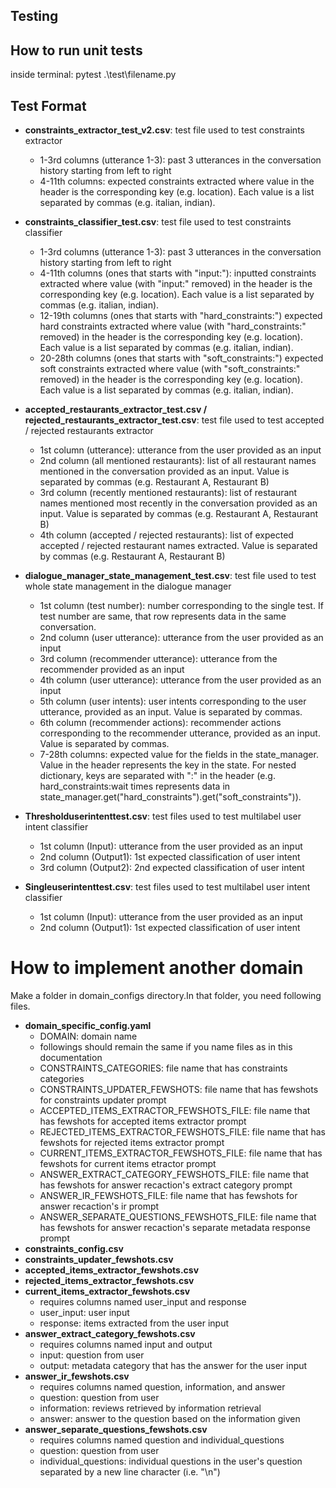 ## Testing

## How to run unit tests

inside terminal:
pytest .\test\filename.py

## Test Format

- **constraints_extractor_test_v2.csv**: test file used to test constraints extractor

  - 1-3rd columns (utterance 1-3): past 3 utterances in the conversation history starting from left to right
  - 4-11th columns: expected constraints extracted where value in the header is the corresponding key (e.g. location). Each value is a list separated by commas (e.g. italian, indian).

- **constraints_classifier_test.csv**: test file used to test constraints classifier
  - 1-3rd columns (utterance 1-3): past 3 utterances in the conversation history starting from left to right
  - 4-11th columns (ones that starts with "input:"): inputted constraints extracted where value (with "input:" removed) in the header is the corresponding key (e.g. location). Each value is a list separated by commas (e.g. italian, indian).
  - 12-19th columns (ones that starts with "hard_constraints:") expected hard constraints extracted where value (with "hard_constraints:" removed) in the header is the corresponding key (e.g. location). Each value is a list separated by commas (e.g. italian, indian).
  - 20-28th columns (ones that starts with "soft_constraints:") expected soft constraints extracted where value (with "soft_constraints:" removed) in the header is the corresponding key (e.g. location). Each value is a list separated by commas (e.g. italian, indian).
- **accepted_restaurants_extractor_test.csv / rejected_restaurants_extractor_test.csv**: test file used to test accepted / rejected restaurants extractor

  - 1st column (utterance): utterance from the user provided as an input
  - 2nd column (all mentioned restaurants): list of all restaurant names mentioned in the conversation provided as an input. Value is separated by commas (e.g. Restaurant A, Restaurant B)
  - 3rd column (recently mentioned restaurants): list of restaurant names mentioned most recently in the conversation provided as an input. Value is separated by commas (e.g. Restaurant A, Restaurant B)
  - 4th column (accepted / rejected restaurants): list of expected accepted / rejected restaurant names extracted. Value is separated by commas (e.g. Restaurant A, Restaurant B)

- **dialogue_manager_state_management_test.csv**: test file used to test whole state management in the dialogue manager
  - 1st column (test number): number corresponding to the single test. If test number are same, that row represents data in the same conversation.
  - 2nd column (user utterance): utterance from the user provided as an input
  - 3rd column (recommender utterance): utterance from the recommender provided as an input
  - 4th column (user utterance): utterance from the user provided as an input
  - 5th column (user intents): user intents corresponding to the user utterance, provided as an input. Value is separated by commas.
  - 6th column (recommender actions): recommender actions corresponding to the recommender utterance, provided as an input. Value is separated by commas.
  - 7-28th columns: expected value for the fields in the state_manager. Value in the header represents the key in the state. For nested dictionary, keys are separated with ":" in the header (e.g. hard_constraints:wait times represents data in state_manager.get("hard_constraints").get("soft_constraints")).
- **Thresholduserintenttest.csv**: test files used to test multilabel user intent classifier

  - 1st column (Input): utterance from the user provided as an input
  - 2nd column (Output1): 1st expected classification of user intent
  - 3rd column (Output2): 2nd expected classification of user intent

- **Singleuserintenttest.csv**: test files used to test multilabel user intent classifier
  - 1st column (Input): utterance from the user provided as an input
  - 2nd column (Output1): 1st expected classification of user intent

# How to implement another domain

Make a folder in domain_configs directory.In that folder, you need following files.

- **domain_specific_config.yaml**
  - DOMAIN: domain name
  - followings should remain the same if you name files as in this documentation
  - CONSTRAINTS_CATEGORIES: file name that has constraints categories
  - CONSTRAINTS_UPDATER_FEWSHOTS: file name that has fewshots for constraints updater prompt
  - ACCEPTED_ITEMS_EXTRACTOR_FEWSHOTS_FILE: file name that has fewshots for accepted items extractor prompt
  - REJECTED_ITEMS_EXTRACTOR_FEWSHOTS_FILE: file name that has fewshots for rejected items extractor prompt
  - CURRENT_ITEMS_EXTRACTOR_FEWSHOTS_FILE: file name that has fewshots for current items etractor prompt
  - ANSWER_EXTRACT_CATEGORY_FEWSHOTS_FILE: file name that has fewshots for answer recaction's extract category prompt
  - ANSWER_IR_FEWSHOTS_FILE: file name that has fewshots for answer recaction's ir prompt
  - ANSWER_SEPARATE_QUESTIONS_FEWSHOTS_FILE: file name that has fewshots for answer recaction's separate metadata response prompt
- **constraints_config.csv**
- **constraints_updater_fewshots.csv**
- **accepted_items_extractor_fewshots.csv**
- **rejected_items_extractor_fewshots.csv**
- **current_items_extractor_fewshots.csv**
  - requires columns named user_input and response
  - user_input: user input
  - response: items extracted from the user input
- **answer_extract_category_fewshots.csv**
  - requires columns named input and output
  - input: question from user
  - output: metadata category that has the answer for the user input
- **answer_ir_fewshots.csv**
  - requires columns named question, information, and answer
  - question: question from user
  - information: reviews retrieved by information retrieval
  - answer: answer to the question based on the information given
- **answer_separate_questions_fewshots.csv**
  - requires columns named question and individual_questions
  - question: question from user
  - individual_questions: individual questions in the user's question separated by a new line character (i.e. "\n")
